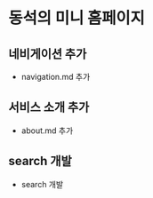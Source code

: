 # 동석의 미니 홈페이지

## 네비게이션 추가
- navigation.md 추가


## 서비스 소개 추가
- about.md 추가

## search 개발
- search 개발